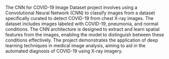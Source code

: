 The CNN for COVID-19 Image Dataset project involves using a Convolutional Neural Network (CNN) to classify images from a dataset specifically curated to detect COVID-19 from chest X-ray images. The dataset includes images labeled with COVID-19, pneumonia, and normal conditions. The CNN architecture is designed to extract and learn spatial features from the images, enabling the model to distinguish between these conditions effectively. The project demonstrates the application of deep learning techniques in medical image analysis, aiming to aid in the automated diagnosis of COVID-19 using X-ray imagery.
